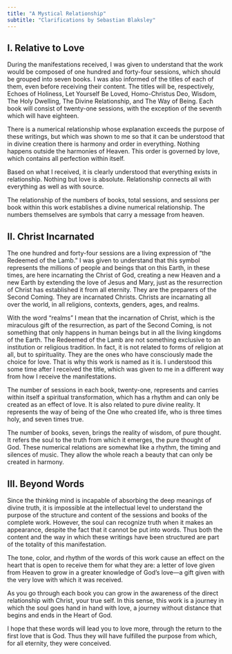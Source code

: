 ```yaml
---
title: "A Mystical Relationship"
subtitle: "Clarifications by Sebastian Blaksley"
---
```


## I. Relative to Love

During the manifestations received, I was given to understand that the work
would be composed of one hundred and forty-four sessions, which should be
grouped into seven books. I was also informed of the titles of each of them,
even before receiving their content. The titles will be, respectively, Echoes
of Holiness, Let Yourself Be Loved, Homo-Christus Deo, Wisdom, The Holy
Dwelling, The Divine Relationship, and The Way of Being. Each book will consist
of twenty-one sessions, with the exception of the seventh which will have
eighteen.

There is a numerical relationship whose explanation exceeds the purpose of
these writings, but which was shown to me so that it can be understood that in
divine creation there is harmony and order in everything. Nothing happens
outside the harmonies of Heaven. This order is governed by love, which
contains all perfection within itself.

Based on what I received, it is clearly understood that everything exists in
relationship. Nothing but love is absolute. Relationship connects all with
everything as well as with source.

The relationship of the numbers of books, total sessions, and sessions per book
within this work establishes a divine numerical relationship. The numbers
themselves are symbols that carry a message from heaven.

## II. Christ Incarnated

The one hundred and forty-four sessions are a living expression of “the
Redeemed of the Lamb.” I was given to understand that this symbol represents
the millions of people and beings that on this Earth, in these times, are here
incarnating the Christ of God, creating a new Heaven and a new Earth by
extending the love of Jesus and Mary, just as the resurrection of Christ has
established it from all eternity. They are the preparers of the Second Coming.
They are incarnated Christs. Christs are incarnating all over the world, in all
religions, contexts, genders, ages, and realms.

With the word “realms” I mean that the incarnation of Christ, which is the
miraculous gift of the resurrection, as part of the Second Coming, is not
something that only happens in human beings but in all the living kingdoms of
the Earth. The Redeemed of the Lamb are not something exclusive to an
institution or religious tradition. In fact, it is not related to forms of
religion at all, but to spirituality. They are the ones who have consciously
made the choice for love. That is why this work is named as it is. I understood
this some time after I received the title, which was given to me in a different
way from how I receive the manifestations.

The number of sessions in each book, twenty-one, represents and carries within
itself a spiritual transformation, which has a rhythm and can only be created
as an effect of love. It is also related to pure divine reality. It represents
the way of being of the One who created life, who is three times holy, and
seven times true.

The number of books, seven, brings the reality of wisdom, of pure thought. It
refers the soul to the truth from which it emerges, the pure thought of God.
These numerical relations are somewhat like a rhythm, the timing and silences
of music. They allow the whole reach a beauty that can only be created in
harmony.

## III. Beyond Words

Since the thinking mind is incapable of absorbing the deep meanings of divine
truth, it is impossible at the intellectual level to understand the purpose
of the structure and content of the sessions and books of the complete work.
However, the soul can recognize truth when it makes an appearance, despite the
fact that it cannot be put into words. Thus both the content and the way in
which these writings have been structured are part of the totality of this
manifestation.

The tone, color, and rhythm of the words of this work cause an effect on the
heart that is open to receive them for what they are: a letter of love given
from Heaven to grow in a greater knowledge of God’s love—a gift given with
the very love with which it was received.

As you go through each book you can grow in the awareness of the direct
relationship with Christ, your true self. In this sense, this work is a journey
in which the soul goes hand in hand with love, a journey without distance that
begins and ends in the Heart of God.

I hope that these words will lead you to love more, through the return to the
first love that is God. Thus they will have fulfilled the purpose from which,
for all eternity, they were conceived.

